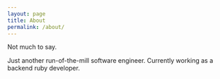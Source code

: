 ```yaml
---
layout: page
title: About
permalink: /about/
---
```


Not much to say.

Just another run-of-the-mill software engineer. Currently working as a backend ruby developer.
